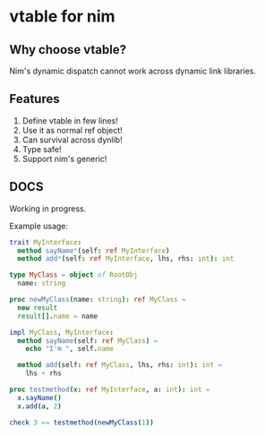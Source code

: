 vtable for nim
======

Why choose vtable?
------

Nim's dynamic dispatch cannot work across dynamic link libraries.

Features
------

1. Define vtable in few lines!
2. Use it as normal ref object!
3. Can survival across dynlib!
4. Type safe!
5. Support nim's generic!

DOCS
------

Working in progress.

Example usage:

```nim
trait MyInterface:
  method sayName*(self: ref MyInterface)
  method add*(self: ref MyInterface, lhs, rhs: int): int

type MyClass = object of RootObj
  name: string

proc newMyClass(name: string): ref MyClass =
  new result
  result[].name = name

impl MyClass, MyInterface:
  method sayName(self: ref MyClass) =
    echo "I'm ", self.name

  method add(self: ref MyClass, lhs, rhs: int): int =
    lhs + rhs

proc testmethod(x: ref MyInterface, a: int): int =
  x.sayName()
  x.add(a, 2)

check 3 == testmethod(newMyClass(1))
```